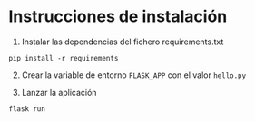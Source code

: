 # Instrucciones de instalación

1. Instalar las dependencias del fichero requirements.txt

```
pip install -r requirements
```

2. Crear la variable de entorno `FLASK_APP` con el valor `hello.py`

3. Lanzar la aplicación

```
flask run
```


